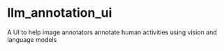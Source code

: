 # llm_annotation_ui
A UI to help image annotators annotate human activities using vision and language models
